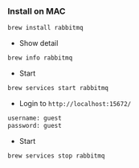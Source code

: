 ### Install on MAC
```bash
brew install rabbitmq
```

- Show detail
```bash
brew info rabbitmq
```

- Start
```bash
brew services start rabbitmq
```

- Login to `http://localhost:15672/`
```bash
username: guest
password: guest
```

- Start
```bash
brew services stop rabbitmq
```
